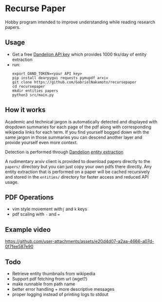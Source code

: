 # Recurse Paper

Hobby program intended to improve understanding while reading research papers.

## Usage
- Get a free [Dandelion API key](https://dandelion.eu/) which provides 1000 tks/day of entity extraction
- run:
  ```
  export DAND_TOKEN=<your API key>
  pip install dearpygui requests pymupdf arxiv
  git clone https://github.com/GabrielNakamoto/recursepaper
  cd recursepaper
  mkdir entities papers
  python3 src/main.py
  ```

## How it works

Academic and technical jargon is automatically detected and displayed with dropdown summaries for each page of the pdf along with corresponding wikipedia links for each term. 
If you find yourself bogged down with the same jargon in those summaries you can descend another layer and provide yourself even more context.

Detection is performed through [Dandelion](https://dandelion.eu/) [entity extraction](https://en.wikipedia.org/wiki/Named-entity_recognition) 

A rudimentary arxiv client is provided to download papers directly to the `papers/` directory but you can just copy your own pdfs there directly. 
Any entity extraction that is performed on a paper will be cached recursively and stored in the `entities/` directory for faster access and reduced API usage.

## PDF Operations
- vim style movement with`j` and `k` keys
- pdf scaling with `-` and `=`

## Example video
https://github.com/user-attachments/assets/e20d4d07-a2aa-4666-a07d-0f7fee587e90

## Todo

- Retrieve entity thumbnails from wikipedia
- Support pdf fetching from url (wget?)
- make runnable from path name
- better error handling + more descriptive messages
- proper logging instead of printing logs to stdout
